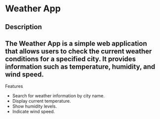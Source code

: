 # Weather App
## Description
## The Weather App is a simple web application that allows users to check the current weather conditions for a specified city. It provides information such as temperature, humidity, and wind speed.
Features
<ul>
<li>Search for weather information by city name.</li>
<li>Display current temperature.</li>
<li>Show humidity levels.</li>
<li>Indicate wind speed.</li>
</ul>
